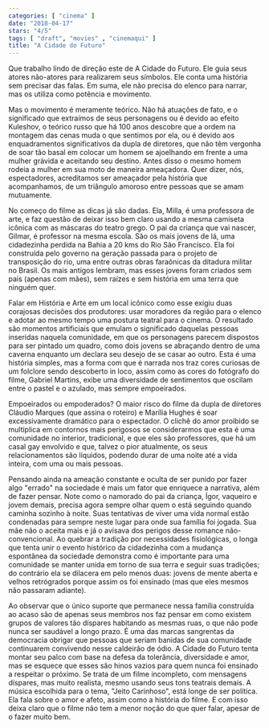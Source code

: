 ```yaml
---
categories: [ "cinema" ]
date: "2018-04-17"
stars: "4/5"
tags: [ "draft", "movies" , "cinemaqui" ]
title: "A Cidade do Futuro"
---
```

Que trabalho lindo de direção este de A Cidade do Futuro. Ele guia
seus atores não-atores para realizarem seus símbolos. Ele conta uma
história sem precisar das falas. Em suma, ele não precisa do elenco
para narrar, mas os utiliza como potência e movimento.

Mas o movimento é meramente teórico. Não há atuações de fato,
e o significado que extraímos de seus personagens ou é devido ao
efeito Kuleshov, o teórico russo que há 100 anos descobre que a
ordem na montagem das cenas muda o que sentimos por ela, ou é devido
aos enquadramentos significativos da dupla de diretores, que não têm
vergonha de soar tão basal em colocar um homem se ajoelhando em frente
a uma mulher grávida e aceitando seu destino. Antes disso o mesmo homem
rodeia a mulher em sua moto de maneira ameaçadora. Quer dizer, nós,
espectadores, acreditamos ser ameaçador pela história que acompanhamos,
de um triângulo amoroso entre pessoas que se amam mutuamente.

No começo do filme as dicas já são dadas. Ela, Milla, é uma
professora de arte, e faz questão de deixar isso bem claro usando
a mesma camiseta icônica com as máscaras do teatro grego. O pai da
criança que vai nascer, Gilmar, é professor na mesma escola. São os
mais jovens de lá, uma cidadezinha perdida na Bahia a 20 kms do Rio São
Francisco. Ela foi construída pelo governo na geração passada para o
projeto de transposição do rio, uma entre outras obras faraônicas da
ditadura militar no Brasil. Os mais antigos lembram, mas esses jovens
foram criados sem pais (apenas com mães), sem raízes e sem história
em uma terra que ninguém quer.

Falar em História e Arte em um local icônico como esse exigiu duas
corajosas decisões dos produtores: usar moradores da região para o
elenco e adotar ao mesmo tempo uma postura teatral para o cinema. O
resultado são momentos artificiais que emulam o significado daquelas
pessoas inseridas naquela comunidade, em que os personagens parecem
dispostos para ser pintado um quadro, como dois jovens se abraçando
dentro de uma caverna enquanto um declara seu desejo de se casar ao
outro. Esta é uma história simples, mas a forma com que é narrada
nos traz cores curiosas de um folclore sendo descoberto in loco,
assim como as cores do fotógrafo do filme, Gabriel Martins, exibe
uma diversidade de sentimentos que oscilam entre o pastel e o azulado,
mas sempre empoeirados.

Empoeirados ou empoderados? O maior risco do filme da dupla de diretores
Cláudio Marques (que assina o roteiro) e Marília Hughes é soar
excessivamente dramático para o espectador. O clichê do amor proibido
se multiplica em contornos mais perigosos se considerarmos que esta é
uma comunidade no interior, tradicional, e que eles são professores,
que há um casal gay envolvido e que, talvez o pior atualmente, os seus
relacionamentos são líquidos, podendo durar de uma noite até a vida
inteira, com uma ou mais pessoas.

Pensando ainda na ameação constante e oculta de ser punido por fazer
algo "errado" na sociedade é mais um fator que enriquece a narrativa,
além de fazer pensar. Note como o namorado do pai da criança, Ígor,
vaqueiro e jovem demais, precisa agora sempre olhar quem o está
seguindo quando caminha sozinho à noite. Suas tentativas de viver uma
vida normal estão condenadas para sempre neste lugar para onde sua
família foi jogada. Sua mãe não o aceita mais e já o avisava dos
perigos desse romance não-convencional. Ao quebrar a tradição por
necessidades fisiológicas, o longa que tenta unir o evento histórico
da cidadezinha com a mudança espontânea da sociedade demonstra como
é importante para uma comunidade se manter unida em torno de sua terra
e seguir suas tradições; do contrário ela se dilacera em pelo menos
duas: jovens de mente aberta e velhos retrógrados porque assim os foi
ensinado (mas que eles mesmos não passaram adiante).

Ao observar que o único suporte que permanece nessa família construída
ao acaso são de apenas seus membros nos faz pensar em como existem
grupos de valores tão díspares habitando as mesmas ruas, o que não
pode nunca ser saudável a longo prazo. É uma das marcas sangrentas
da democracia obrigar que pessoas que seriam banidas de sua comunidade
continuarem convivendo nesse caldeirão de ódio. A Cidade do Futuro
tenta montar seu palco com base na defesa da tolerância, diversidade
e amor, mas se esquece que esses são hinos vazios para quem nunca foi
ensinado a respeitar o próximo. Se trata de um filme incompleto, com
mensagens díspares, mas muito realista, mesmo usando seus tons teatrais
demais. A música escolhida para o tema, "Jeito Carinhoso", está longe
de ser política. Ela fala sobre o amor e afeto, assim como a história
do filme. E com isso deixa claro que o filme não tem a menor noção
do que quer falar, apesar de o fazer muito bem.
